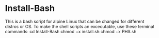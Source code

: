 # Install-Bash
This is a bash script for alpine Linux that can be changed for different distros or OS. 
To make the shell scripts an excecutable, use these terminal commands:
cd Install-Bash
chmod +x install.sh
chmod +x PHS.sh
